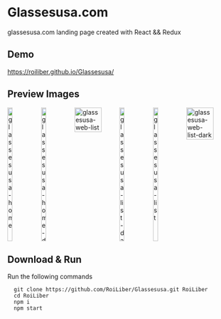 # Glassesusa.com

glassesusa.com landing page created with React && Redux

## Demo

https://roiliber.github.io/Glassesusa/

## Preview Images

<div style="display: flex; justify-content: center;">
  <img src="https://i.ibb.co/t482wyD/glassesusa-home.jpg" alt="glassesusa-home" border="0" width="15%" height="300px" margin: "20px">
  <img src="https://i.ibb.co/FnkxV3R/glassesusa-home-dark.jpg" alt="glassesusa-home-dark" border="0" width="15%" height="300px" margin: "20px">
  <img src="https://i.ibb.co/pj6QhK1/glassesusa-web-list.jpg" alt="glassesusa-web-list" border="0" width="60%" margin: "20px">
  <img src="https://i.ibb.co/zPBpBxx/glassesusa-list-dark.jpg" alt="glassesusa-list-dark" border="0" width="15%" height="300px" margin: "20px">
  <img src="https://i.ibb.co/6mNjBw2/glassesusa-list.jpg" alt="glassesusa-list" border="0" width="15%" height="300px" margin: "20px">
  <img src="https://i.ibb.co/CHqWvk4/glassesusa-web-list-dark.jpg" alt="glassesusa-web-list-dark" border="0" width="60%" margin: "20px">
</div>

## Download & Run
Run the following commands
```
  git clone https://github.com/RoiLiber/Glassesusa.git RoiLiber
  cd RoiLiber
  npm i
  npm start
```
